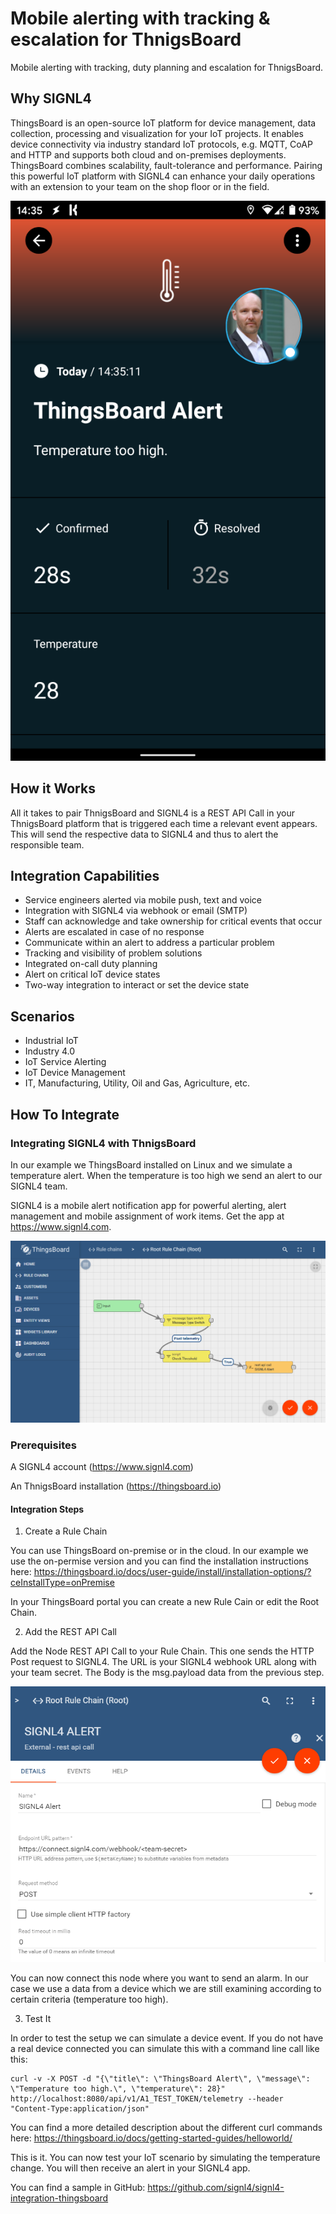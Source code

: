 # Mobile alerting with tracking & escalation for ThnigsBoard

Mobile alerting with tracking, duty planning and escalation for ThnigsBoard.

## Why SIGNL4

ThingsBoard is an open-source IoT platform for device management, data collection, processing and visualization for your IoT projects. It enables device connectivity via industry standard IoT protocols, e.g. MQTT, CoAP and HTTP and supports both cloud and on-premises deployments. ThingsBoard combines scalability, fault-tolerance and performance. Pairing this powerful IoT platform with SIGNL4 can enhance your daily operations with an extension to your team on the shop floor or in the field.

![SIGNL4](signl4-thingsboard.png)

## How it Works

All it takes to pair ThnigsBoard and SIGNL4 is a REST API Call in your ThnigsBoard platform that is triggered each time a relevant event appears. This will send the respective data to SIGNL4 and thus to alert the responsible team.

## Integration Capabilities

- Service engineers alerted via mobile push, text and voice
- Integration with SIGNL4 via webhook or email (SMTP)
- Staff can acknowledge and take ownership for critical events that occur
- Alerts are escalated in case of no response
- Communicate within an alert to address a particular problem
- Tracking and visibility of problem solutions
- Integrated on-call duty planning
- Alert on critical IoT device states
- Two-way integration to interact or set the device state

## Scenarios

- Industrial IoT
- Industry 4.0
- IoT Service Alerting
- IoT Device Management
- IT, Manufacturing, Utility, Oil and Gas, Agriculture, etc.

## How To Integrate

### Integrating SIGNL4 with ThnigsBoard

In our example we ThingsBoard installed on Linux and we simulate a temperature alert. When the temperature is too high we send an alert to our SIGNL4 team.

SIGNL4 is a mobile alert notification app for powerful alerting, alert management and mobile assignment of work items. Get the app at https://www.signl4.com.

![ThingsBoard](thingsboard-rule-chain.png)

### Prerequisites

A SIGNL4 account (https://www.signl4.com)

An ThnigsBoard installation (https://thingsboard.io)

#### Integration Steps

1. Create a Rule Chain 

You can use ThingsBoard on-premise or in the cloud. In our example we use the on-permise version and you can find the installation instructions here:
https://thingsboard.io/docs/user-guide/install/installation-options/?ceInstallType=onPremise

In your ThingsBoard portal you can create a new Rule Cain or edit the Root Chain.

2. Add the REST API Call  

Add the Node REST API Call to your Rule Chain. This one sends the HTTP Post request to SIGNL4. The URL is your SIGNL4 webhook URL along with your team secret. The Body is the msg.payload data from the previous step.

![REST API Call](thingsboard-rest.png)

You can now connect this node where you want to send an alarm. In our case we use a data from a device which we are still examining according to certain criteria (temperature too high).

3. Test It  

In order to test the setup we can simulate a device event. If you do not have a real device connected you can simulate this with a command line call like this:

```
curl -v -X POST -d "{\"title\": \"ThingsBoard Alert\", \"message\": \"Temperature too high.\", \"temperature\": 28}" http://localhost:8080/api/v1/A1_TEST_TOKEN/telemetry --header "Content-Type:application/json"
```

You can find a more detailed description about the different curl commands here:
https://thingsboard.io/docs/getting-started-guides/helloworld/

This is it. You can now test your IoT scenario by simulating the temperature change. You will then receive an alert in your SIGNL4 app.

You can find a sample in GitHub:
https://github.com/signl4/signl4-integration-thingsboard
